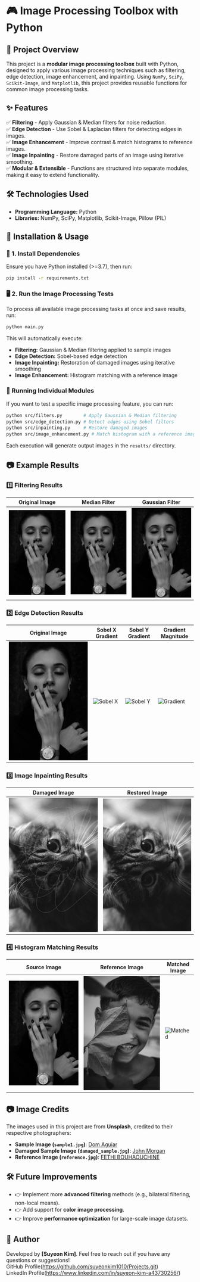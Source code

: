 # 🎮 Image Processing Toolbox with Python

## 📌 Project Overview
This project is a **modular image processing toolbox** built with Python, designed to apply various image processing techniques such as filtering, edge detection, image enhancement, and inpainting. Using `NumPy`, `SciPy`, `Scikit-Image`, and `Matplotlib`, this project provides reusable functions for common image processing tasks.

## ✨ Features
✅ **Filtering** - Apply Gaussian & Median filters for noise reduction.  
✅ **Edge Detection** - Use Sobel & Laplacian filters for detecting edges in images.  
✅ **Image Enhancement** - Improve contrast & match histograms to reference images.  
✅ **Image Inpainting** - Restore damaged parts of an image using iterative smoothing.  
✅ **Modular & Extensible** - Functions are structured into separate modules, making it easy to extend functionality.  

## 🛠 Technologies Used
- **Programming Language:** Python
- **Libraries:** NumPy, SciPy, Matplotlib, Scikit-Image, Pillow (PIL)

## 🚀 Installation & Usage
### 🔧 1. Install Dependencies
Ensure you have Python installed (>=3.7), then run:
```bash
pip install -r requirements.txt
```

### 🖥 2. Run the Image Processing Tests
To process all available image processing tasks at once and save results, run:
```bash
python main.py
```
This will automatically execute:
- **Filtering:** Gaussian & Median filtering applied to sample images
- **Edge Detection:** Sobel-based edge detection
- **Image Inpainting:** Restoration of damaged images using iterative smoothing
- **Image Enhancement:** Histogram matching with a reference image

### 🎯 Running Individual Modules
If you want to test a specific image processing feature, you can run:
```bash
python src/filters.py        # Apply Gaussian & Median filtering
python src/edge_detection.py # Detect edges using Sobel filters
python src/inpainting.py     # Restore damaged images
python src/image_enhancement.py # Match histogram with a reference image
```
Each execution will generate output images in the `results/` directory.

## 📷 Example Results
### **1️⃣ Filtering Results**
| Original Image | Median Filter | Gaussian Filter |
|---------------|--------------|----------------|
| ![Original](samples/sample1.jpg) | ![Median](results/median_filter.png) | ![Gaussian](results/gaussian_filter.png) |

### **2️⃣ Edge Detection Results**
| Original Image | Sobel X Gradient | Sobel Y Gradient | Gradient Magnitude |
|---------------|----------------|----------------|----------------|
| ![Original](samples/sample1.jpg) | ![Sobel X](results/sobel_x.png) | ![Sobel Y](results/sobel_y.png) | ![Gradient](results/gradient_magnitude.png) |

### **3️⃣ Image Inpainting Results**
| Damaged Image | Restored Image |
|--------------|---------------|
| ![Damaged](samples/damaged_sample.jpg) | ![Restored](results/restored_output.png) |

### **4️⃣ Histogram Matching Results**
| Source Image | Reference Image | Matched Image |
|-------------|----------------|--------------|
| ![Source](samples/sample1.jpg) | ![Reference](samples/reference.jpg) | ![Matched](results/histogram_matched.png) |

## 📷 Image Credits
The images used in this project are from **Unsplash**, credited to their respective photographers:
- **Sample Image (`sample1.jpg`)**: [Dom Aguiar](https://unsplash.com/ko/@dom_aguiar)
- **Damaged Sample Image (`damaged_sample.jpg`)**: [John Morgan](https://unsplash.com/ko/@iamfrancismorgan)
- **Reference Image (`reference.jpg`)**: [FETHI BOUHAOUCHINE](https://unsplash.com/ko/@titouhwayne)

## 🛠 Future Improvements
- 👉 Implement more **advanced filtering** methods (e.g., bilateral filtering, non-local means).
- 👉 Add support for **color image processing**.
- 👉 Improve **performance optimization** for large-scale image datasets.

## 🐝 Author
Developed by **[Suyeon Kim]**. Feel free to reach out if you have any questions or suggestions!  
GitHub Profile(https://github.com/suyeonkim1010/Projects.git)  
LinkedIn Profile(https://www.linkedin.com/in/suyeon-kim-a43730256/) 